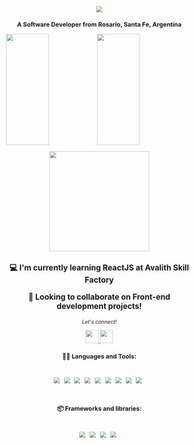 <h1 align="center">
  <img align="center" src="https://readme-typing-svg.herokuapp.com?font=Kanit&size=30&duration=4000&pause=1000&color=4E83F7&width=435&lines=Hello+there+%F0%9F%98%8E+I'm+Franco"/>
</h1>
<h3 align="center">A Software Developer from Rosario, Santa Fe, Argentina</h3>

<p>
  <img width="48%" height="300px" src="https://github-readme-stats.vercel.app/api?username=fyunes&show_icons=true&theme=tokyonight&%20%20%20%20%20%20include_all_commits=true" />
  <img width="48%" height="300px" src="https://github-readme-stats.vercel.app/api/top-langs/?username=fyunes&layout=compact&theme=tokyonight" />
</p>

<p align='center'>
  <img src="https://media.giphy.com/media/QvpqTCiEcwtvx6wwJK/giphy.gif" width="270" height="270" frameBorder="0" class="giphy-embed" allowFullScreen></img>
</p>

<h2 align="center"> 

💻 I'm currently learning **ReactJS at Avalith Skill Factory**

🤝 Looking to collaborate on **Front-end development projects!**

 </h2>
 
 
<p align="center">
  <i>Let's connect!</i>

  <p align="center">
    <a href="https://www.linkedin.com/in/franco-yunes-b69b28aa/" alt="Linkedin"><img src="https://cdn-icons-png.flaticon.com/512/145/145807.png" width="35px"</a>
    <a href="mailto:mail@gmail.com" alt="Send me an email"><img src="https://cdn-icons-png.flaticon.com/512/732/732200.png" width="35px"></a>

<h3 align="center">👨‍💻 Languages and Tools:</h3>
<br>
<p align="center">
<img src="https://img.shields.io/badge/html5-%23E34F26.svg?style=for-the-badge&logo=html5&logoColor=white">&nbsp;&nbsp;
<img src="https://img.shields.io/badge/css3-%231572B6.svg?style=for-the-badge&logo=css3&logoColor=white">&nbsp;&nbsp;
<img src="https://img.shields.io/badge/javascript-%23323330.svg?style=for-the-badge&logo=javascript&logoColor=%23F7DF1E">&nbsp;&nbsp;
<img src="https://img.shields.io/badge/python-3670A0?style=for-the-badge&logo=python&logoColor=ffdd54">&nbsp;&nbsp;
<img src="https://img.shields.io/badge/mysql-%2300f.svg?style=for-the-badge&logo=mysql&logoColor=white">&nbsp;&nbsp;
<img src="https://img.shields.io/badge/-R-999999?logo=r&logoColor=1A76FF&style=for-the-badge">&nbsp;&nbsp;
<img src="https://img.shields.io/badge/Visual%20Studio%20Code-0078d7.svg?style=for-the-badge&logo=visual-studio-code&logoColor=white">&nbsp;&nbsp;
<img src="https://img.shields.io/badge/git-%23F05033.svg?style=for-the-badge&logo=git&logoColor=white">&nbsp;&nbsp;
<img src="https://img.shields.io/badge/github-%23121011.svg?style=for-the-badge&logo=github&logoColor=white">&nbsp;&nbsp;
</p>
<br>

<h3 align="center">📦 Frameworks and libraries:</h3>
<br>
<p align="center">
<img src="https://img.shields.io/badge/bootstrap-%23563D7C.svg?style=for-the-badge&logo=bootstrap&logoColor=white">&nbsp;&nbsp;
<img src="https://img.shields.io/badge/NPM-%23000000.svg?style=for-the-badge&logo=npm&logoColor=white">&nbsp;&nbsp;
<img src="https://img.shields.io/badge/node.js-6DA55F?style=for-the-badge&logo=node.js&logoColor=white">&nbsp;&nbsp;
<img src="https://img.shields.io/badge/-ReactJS-61DAFB?logo=react&logoColor=gray&style=for-the-badge">&nbsp;&nbsp;
</p>
